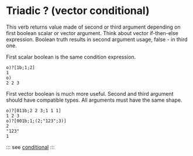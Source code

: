# Triadic ? (vector conditional)

This verb returns value made of second or third argument depending on first boolean scalar or vector argument.
Think about vector if-then-else expression. Boolean truth results in second argument usage, false - in third one.

First scalar boolean is the same condition expression.
```o
o)?[1b;1;2]
1
o)
2 2 3
```

First vector boolean is much more useful. Second and third argument should have compatible types. All arguments must have the same shape.

```o
o)?[011b;2 2 3;1 1 1]
1 2 3
o)?[001b;1;(2;"123";3)]
2
"123"
1
```

::: see
[conditional](/verbs/conditional/cond.md)
:::
